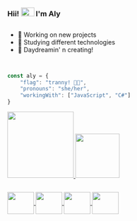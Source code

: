 ### Hii! <img height="20px" width="30px" src="https://custom-doodle.com/wp-content/uploads/doodle/hello-kitty-emotions-face/hello-kitty-emotions-face-doodle.gif"/> I'm Aly
##

 - 🧸 Working on new projects <br>
 - 🤍 Studying different technologies <br>
 - 🌙 Daydreamin' n creating!
 
##

```javascript

const aly = {
    "flag": "tranny! 🏳️‍⚧️",
    "pronouns": "she/her",
    "workingWith": ["JavaScript", "C#"]
}

```

<div>
<a href="https://github.com/AylaCeleste">
<img height="150cm" src="https://github-readme-stats.vercel.app/api?username=AylaCeleste&show_icons=trueconssow&theme=dracula&include_all_comits=true&count_private=true"/>
<img height="100cm" src="https://github-readme-stats.vercel.app/api/top-langs/?username=AylaCeleste&layout=compact&langs_count=16&theme=dracula"/>
</div>

##

<div style="display: inline_block">
  <img align="center" height="50" width="60" src="https://cdn.jsdelivr.net/gh/devicons/devicon/icons/threejs/threejs-original.svg" />
  <img align="center" height="50" width="60" src="https://cdn.jsdelivr.net/gh/devicons/devicon/icons/react/react-original.svg" />
  <img align="center" height="50" width="60" src="https://cdn.jsdelivr.net/gh/devicons/devicon/icons/nodejs/nodejs-original.svg" />
  <img align="center" height="50" width="60" src="https://cdn.jsdelivr.net/gh/devicons/devicon/icons/csharp/csharp-plain.svg" />
</div
